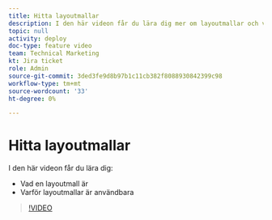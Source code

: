 ```yaml
---
title: Hitta layoutmallar
description: I den här videon får du lära dig mer om layoutmallar och varför de är användbara.
topic: null
activity: deploy
doc-type: feature video
team: Technical Marketing
kt: Jira ticket
role: Admin
source-git-commit: 3ded3fe9d8b97b1c11cb382f8088930842399c98
workflow-type: tm+mt
source-wordcount: '33'
ht-degree: 0%

---
```


# Hitta layoutmallar

I den här videon får du lära dig:

* Vad en layoutmall är
* Varför layoutmallar är användbara

>[!VIDEO](https://video.tv.adobe.com/v/335072/?quality=12)
